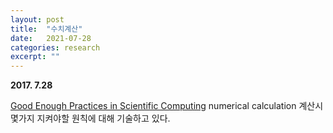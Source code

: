 ```yaml
---
layout: post
title:  "수치계산"
date:   2021-07-28
categories: research
excerpt: ""
---
```


**2017. 7.28**

[Good Enough Practices in Scientific Computing](https://arxiv.org/abs/1609.00037v2)
numerical calculation 계산시 몇가지 지켜야할 원칙에 대해 기술하고 있다.
